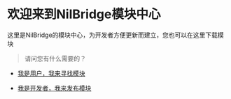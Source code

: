 # 欢迎来到NilBridge模块中心

这里是NilBridge的模块中心，为开发者方便更新而建立，您也可以在这里下载模块

> 请问您有什么需要的？

 - [我是用户，我来寻找模块](/docs/use)

 - [我是开发者，我来发布模块](/docs/develop)